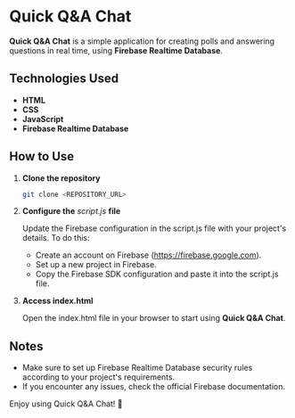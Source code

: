 # Quick Q&A Chat

**Quick Q&A Chat** is a simple application for creating polls and answering questions in real time, using **Firebase Realtime Database**.

## Technologies Used

- **HTML**
- **CSS**
- **JavaScript**
- **Firebase Realtime Database**

## How to Use

1. **Clone the repository**  
   ```bash
   git clone <REPOSITORY_URL>

2. **Configure the** *script.js* **file**

    Update the Firebase configuration in the script.js file with your project's details. To do this:

    - Create an account on Firebase (https://firebase.google.com).
    - Set up a new project in Firebase.
    - Copy the Firebase SDK configuration and paste it into the script.js file.

3. **Access index.html**

    Open the index.html file in your browser to start using **Quick Q&A Chat**.


## Notes
- Make sure to set up Firebase Realtime Database security rules according to your project's requirements.
- If you encounter any issues, check the official Firebase documentation.

Enjoy using Quick Q&A Chat! 🎉